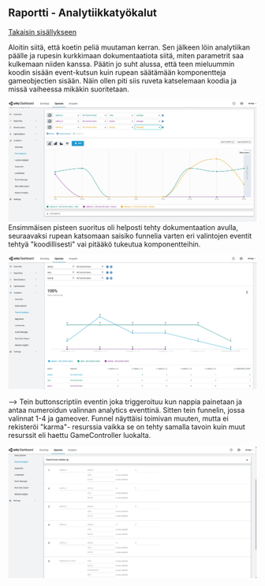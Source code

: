 ## Raportti - Analytiikkatyökalut

[Takaisin sisällykseen](https://github.com/Shinpai/Peliteknologia)

Aloitin siitä, että koetin peliä muutaman kerran. Sen jälkeen löin analytiikan päälle ja rupesin kurkkimaan dokumentaatiota siitä, miten parametrit saa kulkemaan niiden kanssa. Päätin jo suht alussa, että teen mieluummin koodin sisään event-kutsun kuin rupean säätämään komponentteja gameobjectien sisään. Näin ollen piti siis ruveta katselemaan koodia ja missä vaiheessa mikäkin suoritetaan.

![pakollinen](img/s6_00.jpg)
Ensimmäisen pisteen suoritus oli helposti tehty dokumentaation avulla, seuraavaksi rupean katsomaan saisiko funnelia varten eri valintojen eventit tehtyä "koodillisesti" vai pitääkö tukeutua komponentteihin. 

![funnel0](img/s6_01.jpg)

--> Tein buttonscriptiin eventin joka triggeroituu kun nappia painetaan ja antaa numeroidun valinnan analytics eventtinä. Sitten tein funnelin, jossa valinnat 1-4 ja gameover. Funnel näyttäisi toimivan muuten, mutta ei rekisteröi "karma"- resurssia vaikka se on tehty samalla tavoin kuin muut resurssit eli haettu GameController luokalta.

![funnel1](img/s6_02.jpg)
